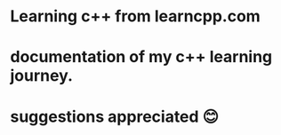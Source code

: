 # Learning c++ from learncpp.com
# documentation of my c++ learning journey. 
# suggestions appreciated 😊
